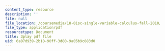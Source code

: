 ```yaml
---
content_type: resource
description: ''
file: null
file_location: /coursemedia/18-01sc-single-variable-calculus-fall-2010/6a87d9392b1890ff3d809a05b9c883d0_sRIDVAcoG5A.pdf
file_type: application/pdf
resourcetype: Document
title: 3play pdf file
uid: 6a87d939-2b18-90ff-3d80-9a05b9c883d0
---
```

